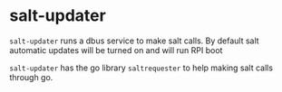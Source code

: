 # salt-updater

`salt-updater` runs a dbus service to make salt calls. By default salt automatic updates will be turned on and will run RPI boot

`salt-updater` has the go library `saltrequester` to help making salt calls through go.